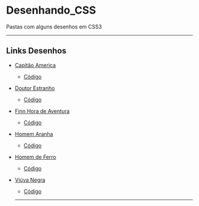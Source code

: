 # Desenhando_CSS

<p>Pastas com alguns desenhos em CSS3</p>

---

## Links Desenhos

- [Capitão America](https://patrickcaramico.github.io/Desenhando_CSS/Capitão%America/index.html)
  - [Código]()
- [Doutor Estranho]()
  - [Código]()
- [Finn Hora de Aventura]()
  - [Código]()
- [Homem Aranha]()
  - [Código]()
- [Homem de Ferro]()
  - [Código]()   
- [Viúva Negra]()
  - [Código]()
 
  ---         
